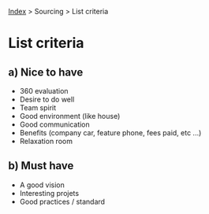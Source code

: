 [Index](../../README.md) > Sourcing > List criteria

# List criteria

## a) Nice to have

- 360 evaluation
- Desire to do well
- Team spirit
- Good environment (like house)
- Good communication
- Benefits (company car, feature phone, fees paid, etc ...)
- Relaxation room

## b) Must have

- A good vision
- Interesting projets
- Good practices / standard
